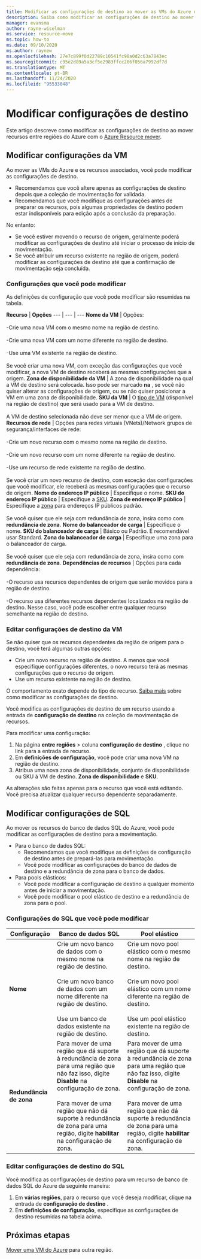 ```yaml
---
title: Modificar as configurações de destino ao mover as VMs do Azure entre regiões com o Azure Resource mover
description: Saiba como modificar as configurações de destino ao mover as VMs do Azure entre regiões com o Azure Resource mover.
manager: evansma
author: rayne-wiselman
ms.service: resource-move
ms.topic: how-to
ms.date: 09/10/2020
ms.author: raynew
ms.openlocfilehash: 27e7c899f0d22789c10541fc98a0d2c63a7843ec
ms.sourcegitcommit: c95e2d89a5a3cf5e2983ffcc206f056a7992df7d
ms.translationtype: MT
ms.contentlocale: pt-BR
ms.lasthandoff: 11/24/2020
ms.locfileid: "95533048"
---
```

# <a name="modify-target-settings"></a>Modificar configurações de destino

Este artigo descreve como modificar as configurações de destino ao mover recursos entre regiões do Azure com o [Azure Resource mover](overview.md).


## <a name="modify-vm-settings"></a>Modificar configurações da VM

Ao mover as VMs do Azure e os recursos associados, você pode modificar as configurações de destino. 

- Recomendamos que você altere apenas as configurações de destino depois que a coleção de movimentação for validada.
- Recomendamos que você modifique as configurações antes de preparar os recursos, pois algumas propriedades de destino podem estar indisponíveis para edição após a conclusão da preparação.

No entanto:
- Se você estiver movendo o recurso de origem, geralmente poderá modificar as configurações de destino até iniciar o processo de início de movimentação.
- Se você atribuir um recurso existente na região de origem, poderá modificar as configurações de destino até que a confirmação de movimentação seja concluída.

### <a name="settings-you-can-modify"></a>Configurações que você pode modificar

As definições de configuração que você pode modificar são resumidas na tabela.

**Recurso** | **Opções** 
--- | --- | --- 
**Nome da VM** | Opções:<br/><br/> -Crie uma nova VM com o mesmo nome na região de destino.<br/><br/> -Crie uma nova VM com um nome diferente na região de destino.<br/><br/> -Use uma VM existente na região de destino.<br/><br/> Se você criar uma nova VM, com exceção das configurações que você modificar, a nova VM de destino receberá as mesmas configurações que a origem.
**Zona de disponibilidade da VM** | A zona de disponibilidade na qual a VM de destino será colocada. Isso pode ser marcado **na** , se você não quiser alterar as configurações de origem, ou se não quiser posicionar a VM em uma zona de disponibilidade.
**SKU da VM** | O [tipo de VM](https://azure.microsoft.com/pricing/details/virtual-machines/series/) (disponível na região de destino) que será usado para a VM de destino.<br/><br/> A VM de destino selecionada não deve ser menor que a VM de origem.
**Recursos de rede** | Opções para redes virtuais (VNets)/Network grupos de segurança/interfaces de rede:<br/><br/> -Crie um novo recurso com o mesmo nome na região de destino.<br/><br/> -Crie um novo recurso com um nome diferente na região de destino.<br/><br/> -Use um recurso de rede existente na região de destino.<br/><br/> Se você criar um novo recurso de destino, com exceção das configurações que você modificar, ele receberá as mesmas configurações que o recurso de origem.
**Nome do endereço IP público** | Especifique o nome.
**SKU do endereço IP público** | Especifique a [SKU](../virtual-network/public-ip-addresses.md#sku).
**Zona de endereço IP público** | Especifique a [zona](../virtual-network/public-ip-addresses.md#standard) para endereços IP públicos padrão.<br/><br/> Se você quiser que ele seja com redundância de zona, insira como com **redundância de zona**.
**Nome do balanceador de carga** | Especifique o nome.
**SKU do balanceador de carga** | Básico ou Padrão. É recomendável usar Standard.
**Zona do balanceador de carga** | Especifique uma zona para o balanceador de carga. <br/><br/> Se você quiser que ele seja com redundância de zona, insira como com **redundância de zona**.
**Dependências de recursos** | Opções para cada dependência:<br/><br/>-O recurso usa recursos dependentes de origem que serão movidos para a região de destino.<br/><br/> -O recurso usa diferentes recursos dependentes localizados na região de destino. Nesse caso, você pode escolher entre qualquer recurso semelhante na região de destino.

### <a name="edit-vm-target-settings"></a>Editar configurações de destino da VM

Se não quiser que os recursos dependentes da região de origem para o destino, você terá algumas outras opções:

- Crie um novo recurso na região de destino. A menos que você especifique configurações diferentes, o novo recurso terá as mesmas configurações que o recurso de origem.
- Use um recurso existente na região de destino.

O comportamento exato depende do tipo de recurso. [Saiba mais](modify-target-settings.md) sobre como modificar as configurações de destino.

Você modifica as configurações de destino de um recurso usando a entrada de **configuração de destino** na coleção de movimentação de recursos. 

Para modificar uma configuração: 

1. Na página **entre regiões** > coluna **configuração de destino** , clique no link para a entrada de recurso.
2. Em **definições de configuração**, você pode criar uma nova VM na região de destino.
3. Atribua uma nova zona de disponibilidade, conjunto de disponibilidade ou SKU à VM de destino. **Zona de disponibilidade** e **SKU**.

As alterações são feitas apenas para o recurso que você está editando. Você precisa atualizar qualquer recurso dependente separadamente.


## <a name="modify-sql-settings"></a>Modificar configurações de SQL

Ao mover os recursos do banco de dados SQL do Azure, você pode modificar as configurações de destino para a movimentação. 

- Para o banco de dados SQL:
    - Recomendamos que você modifique as definições de configuração de destino antes de prepará-las para movimentação.
    - Você pode modificar as configurações do banco de dados de destino e a redundância de zona para o banco de dados.
- Para pools elásticos:
    -  Você pode modificar a configuração de destino a qualquer momento antes de iniciar a movimentação.
    - Você pode modificar o pool elástico de destino e a redundância de zona para o pool. 

### <a name="sql-settings-you-can-modify"></a>Configurações do SQL que você pode modificar

**Configuração** | **Banco de dados SQL** | **Pool elástico**
--- | --- | ---
**Nome** | Crie um novo banco de dados com o mesmo nome na região de destino.<br/><br/> Crie um novo banco de dados com um nome diferente na região de destino.<br/><br/> Use um banco de dados existente na região de destino. | Crie um novo pool elástico com o mesmo nome na região de destino.<br/><br/> Crie um novo pool elástico com um nome diferente na região de destino.<br/><br/> Use um pool elástico existente na região de destino.
**Redundância de zona** | Para mover de uma região que dá suporte à redundância de zona para uma região que não faz isso, digite **Disable** na configuração de zona.<br/><br/> Para mover de uma região que não dá suporte à redundância de zona para uma região, digite **habilitar** na configuração de zona. | Para mover de uma região que dá suporte à redundância de zona para uma região que não faz isso, digite **Disable** na configuração de zona.<br/><br/> Para mover de uma região que não dá suporte à redundância de zona para uma região, digite **habilitar** na configuração de zona.

### <a name="edit-sql-target-settings"></a>Editar configurações de destino do SQL

Você modifica as configurações de destino para um recurso de banco de dados SQL do Azure da seguinte maneira: 

1. Em **várias regiões**, para o recurso que você deseja modificar, clique na entrada de **configuração de destino** .
2. Em **definições de configuração**, especifique as configurações de destino resumidas na tabela acima.

## <a name="next-steps"></a>Próximas etapas

[Mover uma VM do Azure](tutorial-move-region-virtual-machines.md) para outra região.